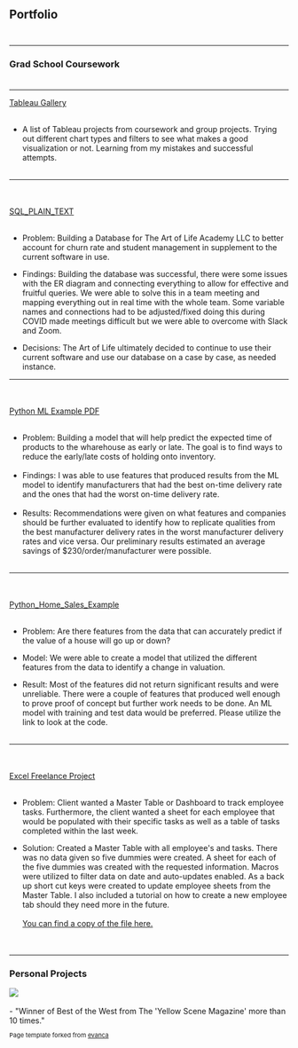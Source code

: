 ## Portfolio <br><br>
_________________________________________________________________________________________________________________________________________________________________________________
### Grad School Coursework <br><br>
_________________________________________________________________________________________________________________________________________________________________________________
[Tableau Gallery](https://public.tableau.com/profile/nick8552#!/)
<br><br>
- A list of Tableau projects from coursework and group projects. Trying out different chart types and filters to see what makes a good visualization or not. Learning from my mistakes and successful attempts. <br><br>
_________________________________________________________________________________________________________________________________________________________________________________
<br><br>
<a href="Art_of_Life_Create Database.pdf">SQL_PLAIN_TEXT</a>
<br><br>
- Problem: Building a Database for The Art of Life Academy LLC to better account for churn rate and student management in supplement to the current software in use. 

- Findings: Building the database was successful, there were some issues with the ER diagram and connecting everything to allow for effective and fruitful queries. We were able to solve this in a team meeting and mapping everything out in real time with the whole team. Some variable names and connections had to be adjusted/fixed doing this during COVID made meetings difficult but we were able to overcome with Slack and Zoom.  

- Decisions: The Art of Life ultimately decided to continue to use their current software and use our database on a case by case, as needed instance.  
_________________________________________________________________________________________________________________________________________________________________________________
<br><br>
<a href="Python_ML_Example.pdf">Python ML Example PDF</a>
<br><br>
- Problem:  Building a model that will help predict the expected time of products to the wharehouse as early or late. The goal is to find ways to reduce the early/late costs of holding onto inventory. 
<br><br>
- Findings: I was able to use features that produced results from the ML model to identify manufacturers that had the best on-time delivery rate and the ones that had the worst on-time delivery rate. 
<br><br>
- Results: Recommendations were given on what features and companies should be further evaluated to identify how to replicate qualities from the best manufacturer delivery rates in the worst manufacturer delivery rates and vice versa. Our preliminary results estimated an average savings of $230/order/manufacturer were possible.
<br><br>
_________________________________________________________________________________________________________________________________________________________________________________
<br><br>
<a href="git_hub_regression_example.pdf">Python_Home_Sales_Example</a> 
<br><br> 
- Problem: Are there features from the data that can accurately predict if the value of a house will go up or down? 

- Model: We were able to create a model that utilized the different features from the data to identify a change in valuation. 

- Result: Most of the features did not return significant results and were unreliable. There were a couple of features that produced well enough to prove proof of concept but further work needs to be done. An ML model with training and test data would be preferred. Please utilize the link to look at the code. 
<br><br>

_________________________________________________________________________________________________________________________________________________________________________________
<br><br>
<a href="images/Screenshot (33).png">Excel Freelance Project</a>
<br><br>
- Problem: Client wanted a Master Table or Dashboard to track employee tasks. Furthermore, the client wanted a sheet for each employee that would be populated with their specific tasks as well as a table of tasks completed within the last week. 

- Solution: Created a Master Table with all employee's and tasks. There was no data given so five dummies were created. A sheet for each of the five dummies was created with the requested information. Macros were utilized to filter data on date and auto-updates enabled. As a back up short cut keys were created to update employee sheets from the Master Table. I also included a tutorial on how to create a new employee tab should they need more in the future. 
<br><br>
<a href="Legal_Workflow.xlsm">You can find a copy of the file here.</a>  
<br><br>
_________________________________________________________________________________________________________________________________________________________________________________
### Personal Projects

<img src="images/legends of boco bw.jpg"/>
<br><br>
- "Winner of Best of the West from The 'Yellow Scene Magazine' more than 10 times."

<p style="font-size:11px">Page template forked from <a href="https://github.com/evanca/quick-portfolio">evanca</a></p>
<!-- Remove above link if you don't want to attibute -->

